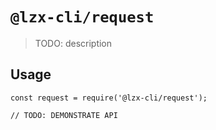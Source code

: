 # `@lzx-cli/request`

> TODO: description

## Usage

```
const request = require('@lzx-cli/request');

// TODO: DEMONSTRATE API
```
